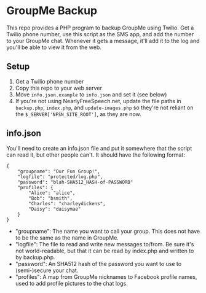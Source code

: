 GroupMe Backup
==============

This repo provides a PHP program to backup GroupMe using Twilio. Get a Twilio phone number, use this script as the SMS app, and add the number to your GroupMe chat. Whenever it gets a message, it'll add it to the log and you'll be able to view it from the web. 

Setup
-----

1. Get a Twilio phone number
2. Copy this repo to your web server
3. Move `info.json.example` to `info.json` and set it (see below)
4. If you're not using NearlyFreeSpeech.net, update the file paths in `backup.php`, `index.php`, and `update-images.php` so they're not reliant on the `$_SERVER['NFSN_SITE_ROOT']`, as they are now.

info.json
---------

You'll need to create an info.json file and put it somewhere that the script can read it, but other people can't. It should have the following format:

    {
        "groupname": "Our Fun Group!",
        "logfile": "protected/log.php",
        "password": "blah-SHA512_HASH-of-PASSWORD"
        "profiles": {
            "Alice": "alice",
            "Bob": "bsmith",
            "Charles": "charleydickens",
            "Daisy": "daisymae"
        }
    }

- "groupname": The name you want to call your group. This does not have to be the same as the name in GroupMe.
- "logfile": The file to read and write new messages to/from. Be sure it's not world-readable, but that it can be read by index.php and written to by backup.php.
- "password": An SHA512 hash of the password you want to use to (semi-)secure your chat.
- "profiles": A map from GroupMe nicknames to Facebook profile names, used to add profile pictures to the chat logs.
